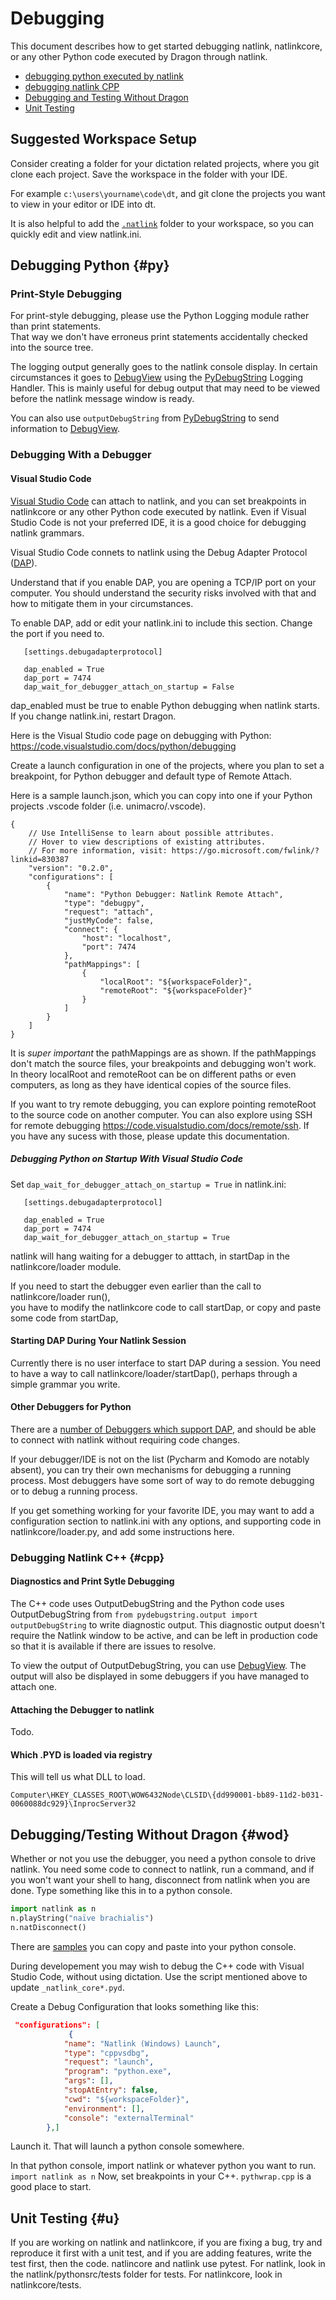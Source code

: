# Debugging
This document describes how to get started debugging natlink, natlinkcore, or any other Python
code executed by Dragon through natlink.

- [debugging python executed by natlink](#py)
- [debugging natlink CPP](#cpp)
- [Debugging and Testing Without Dragon](#wod)
- [Unit Testing](#u)

## Suggested Workspace Setup

Consider creating a folder for your dictation related projects, where you git clone each project.
Save the workspace in the folder with your IDE.  

For example `c:\users\yourname\code\dt`, and git clone the projects you want to view in your editor or IDE into dt.

It is also helpful to add the [`.natlink`](./configure_natlink_manually.md) folder to your workspace, so you can quickly edit and view natlink.ini.

## Debugging Python {#py}

### Print-Style Debugging

For print-style debugging, please use the Python Logging module rather than print statements.  
That way we don't have erroneus print statements accidentally checked into the source tree.  

The logging output generally goes to the natlink console  display.  In certain circumstances it goes to [DebugView](https://docs.microsoft.com/en-us/sysinternals/downloads/debugview) using the [PyDebugString](https://pypi.org/project/pydebugstring/) Logging Handler. This is mainly useful for debug output that may need to be viewed before the natlink message window is ready. 

You can also use `outputDebugString`  from  [PyDebugString](https://pypi.org/project/pydebugstring/) to send information to [DebugView](https://docs.microsoft.com/en-us/sysinternals/downloads/debugview).  

### Debugging With a Debugger

#### Visual Studio Code

[Visual Studio Code](https://code.visualstudio.com/) can attach to natlink, and you can set breakpoints in natlinkcore or any other Python code executed by natlink.  Even if Visual Studio Code is not your preferred IDE, it is a good choice for debugging natlink grammars.

Visual Studio Code connets to natlink using the Debug Adapter Protocol ([DAP](https://microsoft.github.io/debug-adapter-protocol/)).  

Understand that if you enable DAP, you are opening a TCP/IP port on your computer.  You should understand the security risks involved with that and how to mitigate them in your circumstances.

To enable DAP, add or edit your  natlink.ini to include this section.  Change the port if you need to.
```
   [settings.debugadapterprotocol]

   dap_enabled = True
   dap_port = 7474
   dap_wait_for_debugger_attach_on_startup = False
```
dap_enabled must be true to enable Python debugging when natlink starts.   If you change natlink.ini, restart Dragon.

Here is the Visual Studio code page on debugging with Python:  https://code.visualstudio.com/docs/python/debugging

Create a launch configuration in one of the projects, where you plan to set a breakpoint, for Python debugger and 
default type of Remote Attach. 

Here is a sample launch.json, which you can copy into one if your Python projects .vscode folder (i.e. unimacro/.vscode).  

```
{
    // Use IntelliSense to learn about possible attributes.
    // Hover to view descriptions of existing attributes.
    // For more information, visit: https://go.microsoft.com/fwlink/?linkid=830387
    "version": "0.2.0",
    "configurations": [
        {
            "name": "Python Debugger: Natlink Remote Attach",
            "type": "debugpy",
            "request": "attach",
            "justMyCode": false,
            "connect": {
                "host": "localhost",
                "port": 7474
            },
            "pathMappings": [
                {
                    "localRoot": "${workspaceFolder}",
                    "remoteRoot": "${workspaceFolder}"
                }
            ]
        }
    ]
}
```

It is *super important* the pathMappings are as shown.  If the pathMappings don't match the source files, your breakpoints and debugging won't work.  In theory localRoot and remoteRoot can be on different paths or even computers, as long as they have identical copies of the source files.

If you want to try remote debugging, you can explore pointing
remoteRoot to the source code on another computer.  You can also explore using SSH for remote debugging https://code.visualstudio.com/docs/remote/ssh.
If you have any sucess with those, please update this documentation.

##### Debugging Python on Startup With Visual Studio Code

Set `dap_wait_for_debugger_attach_on_startup = True` in natlink.ini:

```
   [settings.debugadapterprotocol]

   dap_enabled = True
   dap_port = 7474
   dap_wait_for_debugger_attach_on_startup = True
```

natlink will hang waiting for a debugger to atttach, in startDap in the natlinkcore/loader module.

If you need to start the debugger even earlier than the call to natlinkcore/loader run(),    
you have to modify the natlinkcore code to call startDap, or copy and paste some code from startDap, 

#### Starting DAP During Your Natlink Session

Currently there is no user interface to start DAP during a session.  You need to have a  way to call natlinkcore/loader/startDap(), perhaps through a simple grammar you write.  


#### Other Debuggers for Python

There are a [number of Debuggers which support DAP](https://microsoft.github.io/debug-adapter-protocol/implementors/tools/), and should be able to connect with natlink without requiring code changes.

If your debugger/IDE is not on the list (Pycharm and Komodo are notably absent), you can try their own mechanisms for debugging a running process.  Most debuggers have some sort of way to do remote debugging or to debug a running process.

If you get something working for your favorite IDE, you may want to add a configuration section to natlink.ini with any options, and supporting code in natlinkcore/loader.py, and add some instructions here.  

### Debugging Natlink C++ {#cpp}
 

####  Diagnostics and Print Sytle Debugging

The C++ code uses OutputDebugString and the Python code uses OutputDebugString from  `from pydebugstring.output import outputDebugString` to write diagnostic output.  This diagnostic output doesn't require the Natlink window to be active, and can be left in production code so that it is available if there are issues to resolve.

To view the output of OutputDebugString, you can use [DebugView](https://docs.microsoft.com/en-us/sysinternals/downloads/debugview). The output will also be displayed in some debuggers if you have managed to attach one.

#### Attaching the Debugger to natlink
Todo.     

#### Which .PYD is loaded via registry

This will tell us what DLL to load.

`Computer\HKEY_CLASSES_ROOT\WOW6432Node\CLSID\{dd990001-bb89-11d2-b031-0060088dc929}\InprocServer32`

## Debugging/Testing Without Dragon {#wod}

Whether or not you use the debugger, you need a python console to drive natlink.
You need some code to connect to natlink, run a command, and 
if you won't want your shell to hang, disconnect from natlink when you are done.
Type something like this in to a python console.

```python
import natlink as n
n.playString("naïve brachialis")
n.natDisconnect()
```

There are [samples](https://github.com/dictation-toolbox/natlink/tree/master/NatlinkSource/samples_for_interactive_debugging) you can copy and paste into your python console.

During developement you may wish to debug the C++ code with Visual Studio Code, without using dictation.  Use the script mentioned above to update 
`_natlink_core*.pyd`.

Create a Debug Configuration that looks something like this:

```json
 "configurations": [
             {
            "name": "Natlink (Windows) Launch",
            "type": "cppvsdbg",
            "request": "launch",
            "program": "python.exe",
            "args": [],
            "stopAtEntry": false,
            "cwd": "${workspaceFolder}",
            "environment": [],
            "console": "externalTerminal"
        },]
```

Launch it.  That will launch a python console somewhere.

In that python console, import natlink or whatever python you want to run.
`import natlink as n` Now, set breakpoints in your C++.  `pythwrap.cpp` is a good place to start.

## Unit Testing {#u}

If you are working on natlink and natlinkcore, if you are fixing a bug, try and reproduce it first with a unit test, and if you are adding features, write the test first, then the code.  natlincore and natlink use pytest.  For natlink, look in the natlink/pythonsrc/tests folder for tests.  For natlinkcore, look in natlinkcore/tests.

